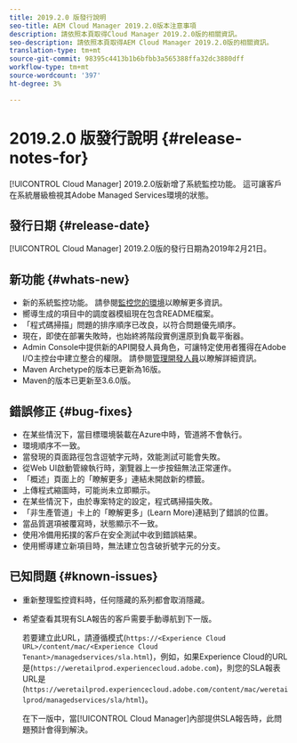 ```yaml
---
title: 2019.2.0 版發行說明
seo-title: AEM Cloud Manager 2019.2.0版本注意事項
description: 請依照本頁取得Cloud Manager 2019.2.0版的相關資訊。
seo-description: 請依照本頁取得AEM Cloud Manager 2019.2.0版的相關資訊。
translation-type: tm+mt
source-git-commit: 98395c4413b1b6bfbb3a565388ffa32dc3880dff
workflow-type: tm+mt
source-wordcount: '397'
ht-degree: 3%

---
```



# 2019.2.0 版發行說明 {#release-notes-for}

[!UICONTROL Cloud Manager] 2019.2.0版新增了系統監控功能。 這可讓客戶在系統層級檢視其Adobe Managed Services環境的狀態。


## 發行日期 {#release-date}

[!UICONTROL Cloud Manager] 2019.2.0版的發行日期為2019年2月21日。

## 新功能 {#whats-new}

* 新的系統監控功能。 請參閱[監控您的環境](monitor-your-environments.md)以瞭解更多資訊。
* 嚮導生成的項目中的調度器模組現在包含README檔案。
* 「程式碼掃描」問題的排序順序已改良，以符合問題優先順序。
* 現在，即使在部署失敗時，也始終將階段實例還原到負載平衡器。
* Admin Console中提供新的API開發人員角色，可讓特定使用者獲得在Adobe I/O主控台中建立整合的權限。 請參閱[管理開發人員](https://www.adobe.com/go/aac_api_prod_learn)以瞭解詳細資訊。
* Maven Archetype的版本已更新為16版。
* Maven的版本已更新至3.6.0版。

## 錯誤修正 {#bug-fixes}

* 在某些情況下，當目標環境裝載在Azure中時，管道將不會執行。
* 環境順序不一致。
* 當發現的頁面路徑包含逗號字元時，效能測試可能會失敗。
* 從Web UI啟動管線執行時，瀏覽器上一步按鈕無法正常運作。
* 「概述」頁面上的「瞭解更多」連結未開啟新的標籤。
* 上傳程式縮圖時，可能尚未立即顯示。
* 在某些情況下，由於專案特定的設定，程式碼掃描失敗。
* 「非生產管道」卡上的「瞭解更多」(Learn More)連結到了錯誤的位置。
* 當品質選項被覆寫時，狀態顯示不一致。
* 使用冷備用拓撲的客戶在安全測試中收到錯誤結果。
* 使用嚮導建立新項目時，無法建立包含破折號字元的分支。

## 已知問題 {#known-issues}

* 重新整理監控資料時，任何隱藏的系列都會取消隱藏。
* 希望查看其現有SLA報告的客戶需要手動導航到下一版。

   若要建立此URL，請遵循模式(`https://<Experience Cloud URL>/content/mac/<Experience Cloud Tenant>/managedservices/sla.html`)，例如，如果Experience Cloud的URL是(`https://weretailprod.experiencecloud.adobe.com`)，則您的SLA報表URL是(`https://weretailprod.experiencecloud.adobe.com/content/mac/weretailprod/managedservices/sla/html`)。

   在下一版中，當[!UICONTROL Cloud Manager]內部提供SLA報告時，此問題預計會得到解決。
